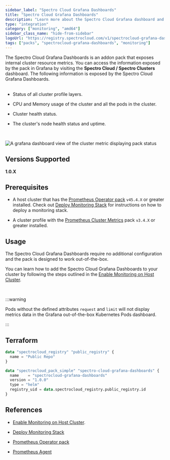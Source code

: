 ```yaml
---
sidebar_label: "Spectro Cloud Grafana Dashboards"
title: "Spectro Cloud Grafana Dashboards"
description: "Learn more about the Spectro Cloud Grafana dashboard and how to use it."
type: "integration"
category: ["monitoring", "amd64"]
sidebar_class_name: "hide-from-sidebar"
logoUrl: "https://registry.spectrocloud.com/v1/spectrocloud-grafana-dashboards/blobs/sha256:a48c9929480a8c463e409e7563279f97d80e674c5cc91cb81c47454aea2c203d?type=image/png"
tags: ["packs", "spectrocloud-grafana-dashboards", "monitoring"]
---
```


The Spectro Cloud Grafana Dashboards is an addon pack that exposes internal cluster resource metrics. You can access the information exposed by the pack in Grafana by visiting the **Spectro Cloud / Spectro Clusters** dashboard. The following information is exposed by the Spectro Cloud Grafana Dashboards. <br /> <br />

- Status of all cluster profile layers.

- CPU and Memory usage of the cluster and all the pods in the cluster.

- Cluster health status.

- The cluster's node health status and uptime.

<br />

![A grafana dashboard view of the cluster metric displaying pack status](/clusters_cluster-management_grafana_spectro_metrics.png)

## Versions Supported

**1.0.X**

## Prerequisites

- A host cluster that has the [Prometheus Operator pack](prometheus-operator.md) `v45.4.X` or greater installed. Check out [Deploy Monitoring Stack](../clusters/cluster-management/monitoring/deploy-monitor-stack.md) for instructions on how to deploy a monitoring stack.

- A cluster profile with the [Prometheus Cluster Metrics](prometheus-cluster-metrics.md) pack `v3.4.X` or greater installed.

## Usage

The Spectro Cloud Grafana Dashboards require no additional configuration and the pack is designed to work out-of-the-box.

You can learn how to add the Spectro Cloud Grafana Dashboards to your cluster by following the steps outlined in the [Enable Monitoring on Host Cluster](../clusters/cluster-management/monitoring/deploy-agent.md).

<br />

:::warning

Pods without the defined attributes `request` and `limit` will not display metrics data in the Grafana out-of-the-box Kubernetes Pods dashboard.

:::

## Terraform

```terraform hcl
data "spectrocloud_registry" "public_registry" {
  name = "Public Repo"
}

data "spectrocloud_pack_simple" "spectro-cloud-grafana-dashboards" {
  name    = "spectrocloud-grafana-dashboards"
  version = "1.0.0"
  type = "helm"
  registry_uid = data.spectrocloud_registry.public_registry.id
}
```

## References

- [Enable Monitoring on Host Cluster](../clusters/cluster-management/monitoring/deploy-agent.md).

- [Deploy Monitoring Stack](../clusters/cluster-management/monitoring/deploy-monitor-stack.md)

- [Prometheus Operator pack](prometheus-operator.md)

- [Prometheus Agent](prometheus-agent.md)
